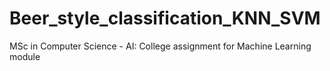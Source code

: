 # Beer_style_classification_KNN_SVM
MSc in Computer Science - AI: College assignment for Machine Learning module 
